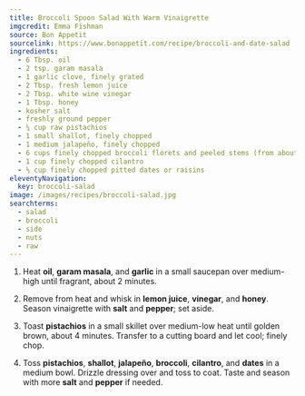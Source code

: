 ```yaml
---
title: Broccoli Spoon Salad With Warm Vinaigrette
imgcredit: Emma Fishman
source: Bon Appetit
sourcelink: https://www.bonappetit.com/recipe/broccoli-and-date-salad
ingredients:
  - 6 Tbsp. oil
  - 2 tsp. garam masala
  - 1 garlic clove, finely grated
  - 2 Tbsp. fresh lemon juice
  - 2 Tbsp. white wine vinegar
  - 1 Tbsp. honey
  - kosher salt
  - freshly ground pepper
  - ¼ cup raw pistachios
  - 1 small shallot, finely chopped
  - 1 medium jalapeño, finely chopped
  - 6 cups finely chopped broccoli florets and peeled stems (from about 1 bunch)
  - 1 cup finely chopped cilantro
  - ⅓ cup finely chopped pitted dates or raisins
eleventyNavigation:
  key: broccoli-salad
image: /images/recipes/broccoli-salad.jpg
searchterms:
  - salad
  - broccoli
  - side
  - nuts
  - raw
---
```


1. Heat **oil**, **garam masala**, and **garlic** in a small saucepan over medium-high until fragrant, about 2 minutes.

2. Remove from heat and whisk in **lemon juice**, **vinegar**, and **honey**. Season vinaigrette with **salt** and **pepper**; set aside.

3. Toast **pistachios** in a small skillet over medium-low heat until golden brown, about 4 minutes. Transfer to a cutting board and let cool; finely chop.

4. Toss **pistachios**, **shallot**, **jalapeño**, **broccoli**, **cilantro**, and **dates** in a medium bowl. Drizzle dressing over and toss to coat. Taste and season with more **salt** and **pepper** if needed.
